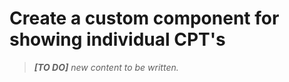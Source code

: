 # Create a custom component for showing individual CPT's

> *__[TO DO]__ new content to be written.*